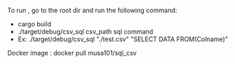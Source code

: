 
To run , go to the root dir and run the following command:  
* cargo build  
* ./target/debug/csv_sql csv_path sql command  
* Ex: ./target/debug/csv_sql "./test.csv" "SELECT DATA FROM(Colname)"  


  
Docker image : docker pull musa101/sql_csv
